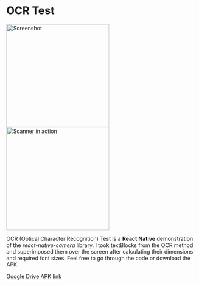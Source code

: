 # OCR Test
<img src="https://i.postimg.cc/t4DSsw-8b/1619623330695.jpg" alt="Screenshot" width="270">  <img src="https://i.ibb.co/qDCT00Y/ocr-v2.webp" alt="Scanner in action" width="270">

OCR (Optical Character Recognition) Test is a **React Native** demonstration of the _react-native-camera_ library. I took textBlocks from the OCR method and superimposed them over the screen after calculating their dimensions and required font sizes. Feel free to go through the code or download the APK.

[Google Drive APK link](https://drive.google.com/file/d/15H5iibgslhNcxmYVwsEqQQesNLI_d0G1/view?usp=sharing)
